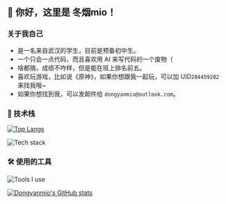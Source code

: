 ## 👋 你好，这里是 冬烟mio！
### 关于我自己
- 是一名来自武汉的学生，目前是预备初中生。
- 一个只会一点代码，而且喜欢用 AI 来写代码的一个废物（
- 啥都搞，成绩不咋样，但是能在班上排名前五。
- 喜欢玩游戏，比如说《原神》，如果你想跟我一起玩，可以加 UID``284459282`` 来找我哦~
- 如果你想找到我，可以发邮件给 ``dongyanmio@outlook.com``。 
### 🔭 技术栈
[![Top Langs](https://github-readme-stats.vercel.app/api/top-langs/?username=Dongyanmio&locale=cn)](https://github.com/anuraghazra/github-readme-stats)

![Tech stack](https://skillicons.dev/icons?i=py,html,css,js,nodejs,electron)

### 🛠 使用的工具
![Tools I use](https://skillicons.dev/icons?i=windows,powershell,vscode,github,vite,netlify,git,github,discord)

[![Dongyanmio's GitHub stats](https://github-readme-stats.vercel.app/api?username=Dongyanmio&show_icons=true&show=reviews,discussions_started,discussions_answered,prs_merged,prs_merged_percentage&locale=cn)](https://github.com/anuraghazra/github-readme-stats)
